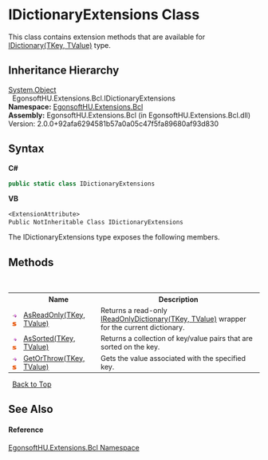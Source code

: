 # IDictionaryExtensions Class
 

This class contains extension methods that are available for <a href="https://docs.microsoft.com/dotnet/api/system.collections.generic.idictionary-2" target="_blank" rel="noopener noreferrer">IDictionary(TKey, TValue)</a> type.


## Inheritance Hierarchy
<a href="https://docs.microsoft.com/dotnet/api/system.object" target="_blank" rel="noopener noreferrer">System.Object</a><br />&nbsp;&nbsp;EgonsoftHU.Extensions.Bcl.IDictionaryExtensions<br />
**Namespace:**&nbsp;<a href="N_EgonsoftHU_Extensions_Bcl.md">EgonsoftHU.Extensions.Bcl</a><br />**Assembly:**&nbsp;EgonsoftHU.Extensions.Bcl (in EgonsoftHU.Extensions.Bcl.dll) Version: 2.0.0+92afa6294581b57a0a05c47f5fa89680af93d830

## Syntax

**C#**<br />
``` C#
public static class IDictionaryExtensions
```

**VB**<br />
``` VB
<ExtensionAttribute>
Public NotInheritable Class IDictionaryExtensions
```

The IDictionaryExtensions type exposes the following members.


## Methods
&nbsp;<table><tr><th></th><th>Name</th><th>Description</th></tr><tr><td>![Public method](media/pubmethod.gif "Public method")![Static member](media/static.gif "Static member")</td><td><a href="M_EgonsoftHU_Extensions_Bcl_IDictionaryExtensions_AsReadOnly__2.md">AsReadOnly(TKey, TValue)</a></td><td>
Returns a read-only <a href="https://docs.microsoft.com/dotnet/api/system.collections.generic.ireadonlydictionary-2" target="_blank" rel="noopener noreferrer">IReadOnlyDictionary(TKey, TValue)</a> wrapper for the current dictionary.</td></tr><tr><td>![Public method](media/pubmethod.gif "Public method")![Static member](media/static.gif "Static member")</td><td><a href="M_EgonsoftHU_Extensions_Bcl_IDictionaryExtensions_AsSorted__2.md">AsSorted(TKey, TValue)</a></td><td>
Returns a collection of key/value pairs that are sorted on the key.</td></tr><tr><td>![Public method](media/pubmethod.gif "Public method")![Static member](media/static.gif "Static member")</td><td><a href="M_EgonsoftHU_Extensions_Bcl_IDictionaryExtensions_GetOrThrow__2.md">GetOrThrow(TKey, TValue)</a></td><td>
Gets the value associated with the specified key.</td></tr></table>&nbsp;
<a href="#idictionaryextensions-class">Back to Top</a>

## See Also


#### Reference
<a href="N_EgonsoftHU_Extensions_Bcl.md">EgonsoftHU.Extensions.Bcl Namespace</a><br />